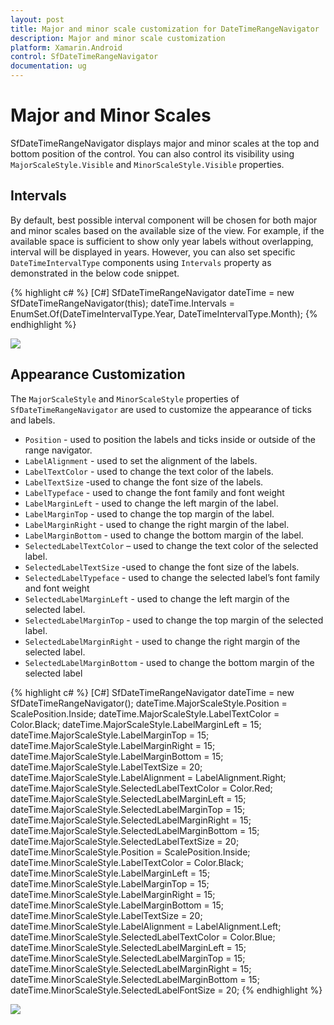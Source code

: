```yaml
---
layout: post
title: Major and minor scale customization for DateTimeRangeNavigator
description: Major and minor scale customization
platform: Xamarin.Android
control: SfDateTimeRangeNavigator
documentation: ug
---
```


# Major and Minor Scales

SfDateTimeRangeNavigator displays major and minor scales at the top and bottom position of the control. You can also control its visibility using `MajorScaleStyle.Visible` and `MinorScaleStyle.Visible` properties.

## Intervals

By default, best possible interval component will be chosen for both major and minor scales based on the available size of the view. For example, if the available space is sufficient to show only year labels without overlapping, interval will be displayed in years. However, you can also set specific `DateTimeIntervalType` components using `Intervals` property as demonstrated in the below code snippet.

{% highlight c# %}
[C#]
SfDateTimeRangeNavigator dateTime = new SfDateTimeRangeNavigator(this);
dateTime.Intervals = EnumSet.Of(DateTimeIntervalType.Year, DateTimeIntervalType.Month);
{% endhighlight %}

![](majorandminorscale_images/majorandminorscale_img1.png)

## Appearance Customization

The `MajorScaleStyle` and `MinorScaleStyle` properties of `SfDateTimeRangeNavigator` are used to customize the appearance of ticks and labels.

* `Position` - used to position the labels and ticks inside or outside of the range navigator.
* `LabelAlignment` - used to set the alignment of the labels. 
* `LabelTextColor` - used to change the text color of the labels.
* `LabelTextSize` -used to change the font size of the labels.
* `LabelTypeface` - used to change the font family and font weight
* `LabelMarginLeft` - used to change the left margin of the label.
* `LabelMarginTop` - used to change the top margin of the label.
* `LabelMarginRight` - used to change the right margin of the label.
* `LabelMarginBottom` - used to change the bottom margin of the label.
* `SelectedLabelTextColor` – used to change the text color of the selected label.
* `SelectedLabelTextSize` -used to change the font size of the labels.
* `SelectedLabelTypeface` - used to change the selected label’s font family and font weight
* `SelectedLabelMarginLeft` - used to change the left margin of the selected label.
* `SelectedLabelMarginTop` - used to change the top margin of the selected label.
* `SelectedLabelMarginRight` - used to change the right margin of the selected label.
* `SelectedLabelMarginBottom` - used to change the bottom margin of the selected label 

{% highlight c# %}
[C#]
SfDateTimeRangeNavigator dateTime = new SfDateTimeRangeNavigator();
dateTime.MajorScaleStyle.Position = ScalePosition.Inside;
dateTime.MajorScaleStyle.LabelTextColor = Color.Black;
dateTime.MajorScaleStyle.LabelMarginLeft = 15;
dateTime.MajorScaleStyle.LabelMarginTop = 15;
dateTime.MajorScaleStyle.LabelMarginRight = 15;
dateTime.MajorScaleStyle.LabelMarginBottom = 15;
dateTime.MajorScaleStyle.LabelTextSize = 20;
dateTime.MajorScaleStyle.LabelAlignment = LabelAlignment.Right;
dateTime.MajorScaleStyle.SelectedLabelTextColor = Color.Red;
dateTime.MajorScaleStyle.SelectedLabelMarginLeft = 15;
dateTime.MajorScaleStyle.SelectedLabelMarginTop = 15;
dateTime.MajorScaleStyle.SelectedLabelMarginRight = 15;
dateTime.MajorScaleStyle.SelectedLabelMarginBottom = 15;
dateTime.MajorScaleStyle.SelectedLabelTextSize = 20;
dateTime.MinorScaleStyle.Position = ScalePosition.Inside;
dateTime.MinorScaleStyle.LabelTextColor = Color.Black;
dateTime.MinorScaleStyle.LabelMarginLeft = 15;
dateTime.MinorScaleStyle.LabelMarginTop = 15;
dateTime.MinorScaleStyle.LabelMarginRight = 15;
dateTime.MinorScaleStyle.LabelMarginBottom = 15;
dateTime.MinorScaleStyle.LabelTextSize = 20;
dateTime.MinorScaleStyle.LabelAlignment = LabelAlignment.Left;
dateTime.MinorScaleStyle.SelectedLabelTextColor = Color.Blue;
dateTime.MinorScaleStyle.SelectedLabelMarginLeft = 15;
dateTime.MinorScaleStyle.SelectedLabelMarginTop = 15;
dateTime.MinorScaleStyle.SelectedLabelMarginRight = 15;
dateTime.MinorScaleStyle.SelectedLabelMarginBottom = 15;
dateTime.MinorScaleStyle.SelectedLabelFontSize = 20;
{% endhighlight %}

![](majorandminorscale_images/majorandminorscale_img2.png)


